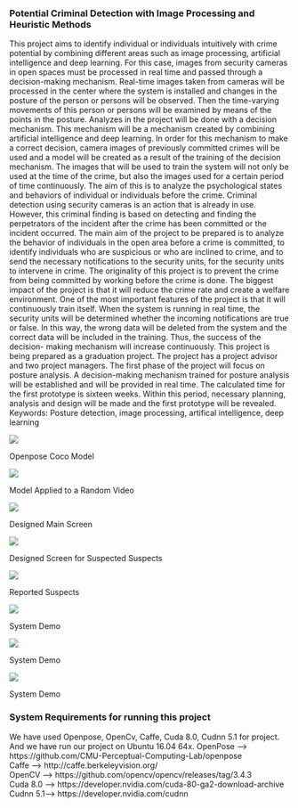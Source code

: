 <h3>Potential Criminal Detection with Image Processing and Heuristic Methods</h3>
  This project aims to identify individual or individuals intuitively with crime potential by
combining different areas such as image processing, artificial intelligence and deep learning. For
this case, images from security cameras in open spaces must be processed in real time and
passed through a decision-making mechanism. Real-time images taken from cameras will be
processed in the center where the system is installed and changes in the posture of the person or
persons will be observed. Then the time-varying movements of this person or persons will be
examined by means of the points in the posture. Analyzes in the project will be done with a
decision mechanism. This mechanism will be a mechanism created by combining artificial
intelligence and deep learning. In order for this mechanism to make a correct decision, camera
images of previously committed crimes will be used and a model will be created as a result of the
training of the decision mechanism. The images that will be used to train the system will not only
be used at the time of the crime, but also the images used for a certain period of time
continuously. The aim of this is to analyze the psychological states and behaviors of individual or
individuals before the crime. Criminal detection using security cameras is an action that is already
in use. However, this criminal finding is based on detecting and finding the perpetrators of the
incident after the crime has been committed or the incident occurred. The main aim of the project
to be prepared is to analyze the behavior of individuals in the open area before a crime is
committed, to identify individuals who are suspicious or who are inclined to crime, and to send
the necessary notifications to the security units, for the security units to intervene in crime. The
originality of this project is to prevent the crime from being committed by working before the crime
is done. The biggest impact of the project is that it will reduce the crime rate and create a welfare
environment.
  One of the most important features of the project is that it will continuously train itself.
When the system is running in real time, the security units will be determined whether the
incoming notifications are true or false. In this way, the wrong data will be deleted from the
system and the correct data will be included in the training. Thus, the success of the decision-
making mechanism will increase continuously.
  This project is being prepared as a graduation project. The project has a project advisor
and two project managers. The first phase of the project will focus on posture analysis. A
decision-making mechanism trained for posture analysis will be established and will be provided
in real time. The calculated time for the first prototype is sixteen weeks. Within this period,
necessary planning, analysis and design will be made and the first prototype will be revealed.
Keywords: Posture detection, image processing, artifical intelligence, deep learning

![](images/1.jpg)

Openpose Coco Model


![](images/2.jpg)

Model Applied to a Random Video


![](images/4.png)

Designed Main Screen


![](images/5.png)

Designed Screen for Suspected Suspects


![](images/6.png)

Reported Suspects


![](images/7.jpg)

System Demo


![](images/8.jpg)

System Demo


![](images/9.jpg)

System Demo


<h3>System Requirements for running this project</h3>
We have used Openpose, OpenCv, Caffe, Cuda 8.0, Cudnn 5.1 for project. And we have run our project on Ubuntu 16.04 64x.
OpenPose --> https://github.com/CMU-Perceptual-Computing-Lab/openpose </br>
Caffe    --> http://caffe.berkeleyvision.org/</br>
OpenCV   --> https://github.com/opencv/opencv/releases/tag/3.4.3</br>
Cuda 8.0 --> https://developer.nvidia.com/cuda-80-ga2-download-archive</br>
Cudnn 5.1--> https://developer.nvidia.com/cudnn</br>

